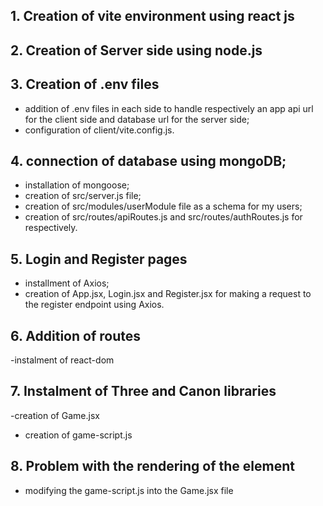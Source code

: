 ## 1. Creation of vite environment using react js 

## 2. Creation of Server side using node.js 

## 3. Creation of .env files
- addition of .env files in each side to handle respectively an app api url for the client side and database url for the server side;
- configuration of client/vite.config.js.

## 4. connection of database using mongoDB; 
- installation of mongoose;
- creation of src/server.js file;
- creation of src/modules/userModule file as a schema for my users;
- creation of src/routes/apiRoutes.js and src/routes/authRoutes.js for respectively. 

## 5. Login and Register pages
- installment of Axios;
- creation of App.jsx, Login.jsx and Register.jsx for making a request to the register endpoint using Axios.

## 6. Addition of routes
-instalment of react-dom

## 7. Instalment of Three and Canon libraries
-creation of Game.jsx
- creation of game-script.js

## 8. Problem with the rendering of the <canvas> element 
- modifying the game-script.js into the Game.jsx file 
